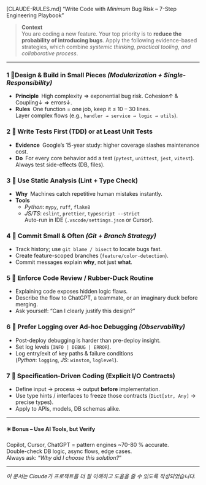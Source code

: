 [CLAUDE-RULES.md]
“Write Code with _Minimum_ Bug Risk – 7-Step Engineering Playbook”

> **Context**  
> You are coding a new feature. Your top priority is to **reduce the probability of introducing bugs**. Apply the following evidence-based strategies, which combine _systemic thinking, practical tooling, and collaborative process_.

---

### 1 ️⃣ Design & Build in Small Pieces _(Modularization + Single-Responsibility)_

- **Principle** High complexity ⇒ exponential bug risk. Cohesion↑ & Coupling↓ ⇒ errors↓.
- **Rules** One function = one job, keep it ≤ 10 – 30 lines.  
  Layer complex flows (e.g., `handler → service → logic → utils`).

### 2 ️⃣ Write Tests First (TDD) or at Least Unit Tests

- **Evidence** Google’s 15-year study: higher coverage slashes maintenance cost.
- **Do** For every core behavior add a test (`pytest`, `unittest`, `jest`, `vitest`).  
  Always test side-effects (DB, files).

### 3 ️⃣ Use Static Analysis (Lint + Type Check)

- **Why** Machines catch repetitive human mistakes instantly.
- **Tools**
  - _Python_: `mypy`, `ruff`, `flake8`
  - _JS/TS_: `eslint`, `prettier`, `typescript --strict`  
    Auto-run in IDE (`.vscode/settings.json` or Cursor).

### 4 ️⃣ Commit Small & Often _(Git + Branch Strategy)_

- Track history; use `git blame / bisect` to locate bugs fast.
- Create feature-scoped branches (`feature/color-detection`).
- Commit messages explain **why**, not just **what**.

### 5 ️⃣ Enforce Code Review / Rubber-Duck Routine

- Explaining code exposes hidden logic flaws.
- Describe the flow to ChatGPT, a teammate, or an imaginary duck before merging.
- Ask yourself: “Can I clearly justify this design?”

### 6 ️⃣ Prefer Logging over Ad-hoc Debugging _(Observability)_

- Post-deploy debugging is harder than pre-deploy insight.
- Set log levels (`INFO | DEBUG | ERROR`).
- Log entry/exit of key paths & failure conditions  
  (_Python_: `logging`, _JS_: `winston`, `loglevel`).

### 7 ️⃣ Specification-Driven Coding (Explicit I/O Contracts)

- Define input → process → output **before** implementation.
- Use type hints / interfaces to freeze those contracts (`Dict[str, Any]` → precise types).
- Apply to APIs, models, DB schemas alike.

---

#### ✳️ Bonus – Use AI Tools, but Verify

Copilot, Cursor, ChatGPT = pattern engines ~70-80 % accurate.  
Double-check DB logic, async flows, edge cases.  
Always ask: “_Why did I choose this solution?_”

---

_이 문서는 Claude가 프로젝트를 더 잘 이해하고 도움을 줄 수 있도록 작성되었습니다._

